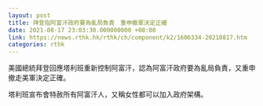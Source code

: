 ```yaml
---
layout: post
title: 拜登指阿富汗政府要為亂局負責　重申撤軍決定正確
date: 2021-08-17 23:03:30.000000000 +08:00
link: https://news.rthk.hk/rthk/ch/component/k2/1606334-20210817.htm
categories: rthk
---
```


美國總統拜登回應塔利班重新控制阿富汗，認為阿富汗政府要為亂局負責，又重申撤走美軍決定正確。

塔利班宣布會特赦所有阿富汗人，又稱女性都可以加入政府架構。
